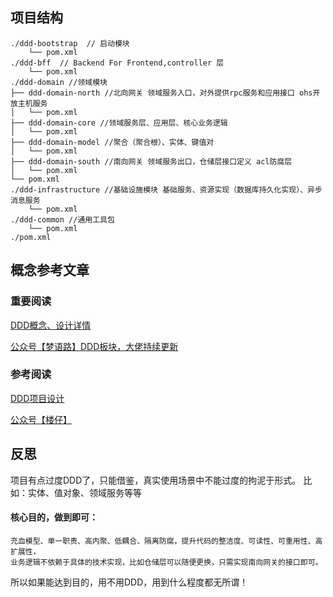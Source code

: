## 项目结构
```
./ddd-bootstrap  // 启动模块
    └── pom.xml
./ddd-bff  // Backend For Frontend,controller 层 
    └── pom.xml
./ddd-domain //领域模块
├── ddd-domain-north //北向网关 领域服务入口，对外提供rpc服务和应用接口 ohs开放主机服务
│   └── pom.xml
├── ddd-domain-core //领域服务层、应用层、核心业务逻辑
│   └── pom.xml
├── ddd-domain-model //聚合（聚合根）、实体、键值对
│   └── pom.xml
├── ddd-domain-south //南向网关 领域服务出口，仓储层接口定义 acl防腐层
│   └── pom.xml
└── pom.xml
./ddd-infrastructure //基础设施模块 基础服务、资源实现（数据库持久化实现）、异步消息服务
    └── pom.xml
./ddd-common //通用工具包
    └── pom.xml
./pom.xml
```

## 概念参考文章
### 重要阅读 
  [DDD概念、设计详情](https://blog.csdn.net/m0_37583655/article/details/117565641)
  
  [公众号【梦语路】DDD板块，大佬持续更新](https://mp.weixin.qq.com/s/1P_9HT5lA4-rSSMLIANu2g)
  
### 参考阅读
  [DDD项目设计](https://blog.csdn.net/wenwang3000/article/details/127159380)
  
  [公众号【楼仔】](https://mp.weixin.qq.com/s/jU0awhez7QzN_nKrm4BNwg)

## 反思
项目有点过度DDD了，只能借鉴，真实使用场景中不能过度的拘泥于形式。 
比如：实体、值对象、领域服务等等

#### 核心目的，做到即可：
    充血模型、单一职责、高内聚、低耦合、隔离防腐，提升代码的整洁度、可读性、可重用性、高扩展性，
    业务逻辑不依赖于具体的技术实现，比如仓储层可以随便更换，只需实现南向网关的接口即可。

所以如果能达到目的，用不用DDD，用到什么程度都无所谓！
